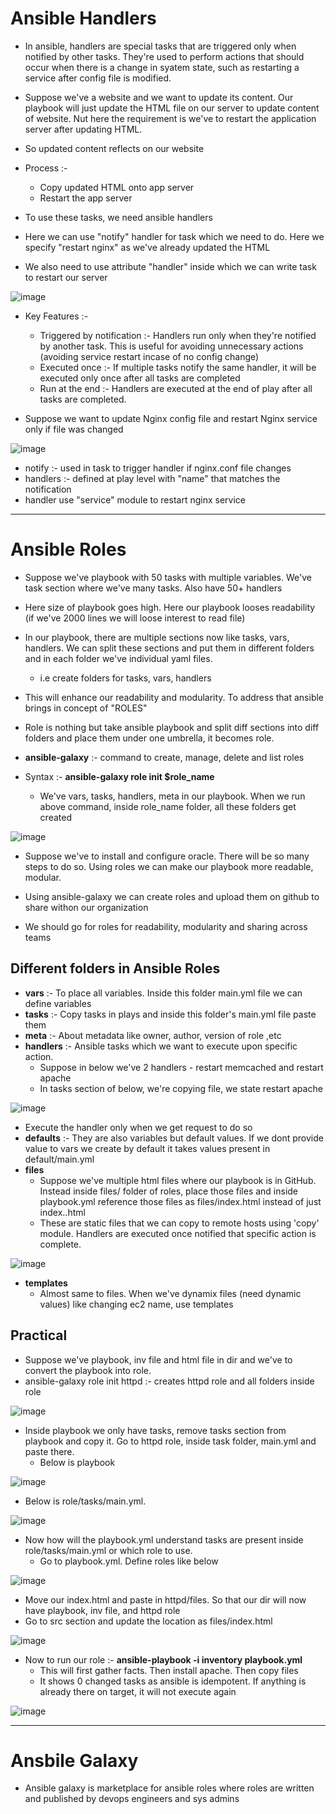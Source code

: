 # Ansible Handlers

- In ansible, handlers are special tasks that are triggered only when notified by other tasks. They're used to perform actions that should occur when there is a change in syatem state, such as restarting a service after config file is modified.

- Suppose we've a website and we want to update its content. Our playbook will just update the HTML file on our server to update content of website. Nut here the requirement is we've to restart the application server after updating HTML.
- So updated content reflects on our website

- Process :-
  - Copy updated HTML onto app server
  - Restart the app server

- To use these tasks, we need ansible handlers
- Here we can use "notify" handler for task which we need to do. Here we specify "restart nginx" as we've already updated the HTML
- We also need to use attribute "handler" inside which we can write task to restart our server

![image](https://github.com/user-attachments/assets/bcfd1182-e434-4d51-ac36-e88eb29173e4)

- Key Features :-
  - Triggered by notification :- Handlers run only when they're notified by another task. This is useful for avoiding unnecessary actions (avoiding service restart incase of no config change)
  - Executed once :- If multiple tasks notify the same handler, it will be executed only once after all tasks are completed
  - Run at the end :- Handlers are executed at the end of play after all tasks are completed.
 
- Suppose we want to update Nginx config file and restart Nginx service only if file was changed

![image](https://github.com/user-attachments/assets/c20617ac-643d-4e44-ac46-a1deffe0c3bc)

  - notify :- used in task to trigger handler if nginx.conf file changes
  - handlers :- defined at play level with "name" that matches the notification
  - handler use "service" module to restart nginx service

--------------------------------------------------------------------------------------------------------------------------------------------------------------------

# Ansible Roles

- Suppose we've playbook with 50 tasks with multiple variables. We've task section where we've many tasks. Also have 50+ handlers
- Here size of playbook goes high. Here our playbook looses readability (if we've 2000 lines we will loose interest to read file)

- In our playbook, there are multiple sections now like tasks, vars, handlers. We can split these sections and put them in different folders and in each folder we've individual yaml files.
  - i.e create folders for tasks, vars, handlers
 
- This will enhance our readability and modularity. To address that ansible brings in concept of "ROLES"

- Role is nothing but take ansible playbook and split diff sections into diff folders and place them under one umbrella, it becomes role.

- **ansible-galaxy** :- command to create, manage, delete and list roles

- Syntax :- **ansible-galaxy role init $role_name**
  - We've vars, tasks, handlers, meta in our playbook. When we run above command, inside role_name folder, all these folders get created

![image](https://github.com/user-attachments/assets/270b211a-135d-45c2-a899-40c9e82538ec)

- Suppose we've to install and configure oracle. There will be so many steps to do so. Using roles we can make our playbook more readable, modular.

- Using ansible-galaxy we can create roles and upload them on github to share withon our organization

- We should go for roles for readability, modularity and sharing across teams

Different folders in Ansible Roles
-
- **vars** :- To place all variables. Inside this folder main.yml file we can define variables
- **tasks** :- Copy tasks in plays and inside this folder's main.yml file paste them
- **meta** :- About metadata like owner, author, version of role ,etc
- **handlers** :- Ansible tasks which we want to execute upon specific action.
  - Suppose in below we've 2 handlers - restart memcached and restart apache
  - In tasks section of below, we're copying file, we state restart apache

![image](https://github.com/user-attachments/assets/0c284e76-18fd-4751-bd1b-b2037d1bb81c)

  - Execute the handler only when we get request to do so
- **defaults** :- They are also variables but default values. If we dont provide value to vars we create by default it takes values present in default/main.yml
- **files**
  - Suppose we've multiple html files where our playbook is in GitHub. Instead inside files/ folder of roles, place those files and inside playbook.yml reference those files as files/index.html instead of just index..html
  - These are static files that we can copy to remote hosts using 'copy' module. Handlers are executed once notified that specific action is complete.

![image](https://github.com/user-attachments/assets/4fd930d3-0702-49c5-8b0e-19538b43781e)

- **templates**
  - Almost same to files. When we've dynamix files (need dynamic values) like changing ec2 name, use templates


Practical
-
- Suppose we've playbook, inv file and html file in dir and we've to convert the playbook into role.
- ansible-galaxy role init httpd :- creates httpd role and all folders inside role

![image](https://github.com/user-attachments/assets/c41ab4c9-e1b3-4b39-bc73-cd47d80c48f4)

- Inside playbook we only have tasks, remove tasks section from playbook and copy it. Go to httpd role, inside task folder, main.yml and paste there.
  - Below is playbook
  
![image](https://github.com/user-attachments/assets/7aba20c3-8683-4fc8-8acc-ed58ae79775a)

  - Below is role/tasks/main.yml. 

![image](https://github.com/user-attachments/assets/f9c63c32-8783-4328-bcdf-65366a7e4e18)

- Now how will the playbook.yml understand tasks are present inside role/tasks/main.yml or which role to use.
  - Go to playbook.yml. Define roles like below
  
![image](https://github.com/user-attachments/assets/f972494a-f96c-4a6c-be49-c2a052b30cf6)

- Move our index.html and paste in httpd/files. So that our dir will now have playbook, inv file, and httpd role
- Go to src section and update the location as files/index.html

![image](https://github.com/user-attachments/assets/60bab26e-7a66-472e-af98-658e9f53fa4f)

- Now to run our role :- **ansible-playbook -i inventory playbook.yml**
  - This will first gather facts. Then install apache. Then copy files
  - It shows 0 changed tasks as ansible is idempotent. If anything is already there on target, it will not execute again
 
![image](https://github.com/user-attachments/assets/efd9018e-7f05-4e05-a738-8042cf8d26f2)

---------------------------------------------------------------------------------------------------------------------------------------------------------------------------------------

# Ansbile Galaxy

- Ansible galaxy is marketplace for ansible roles where roles are written and published by devops engineers and sys admins
